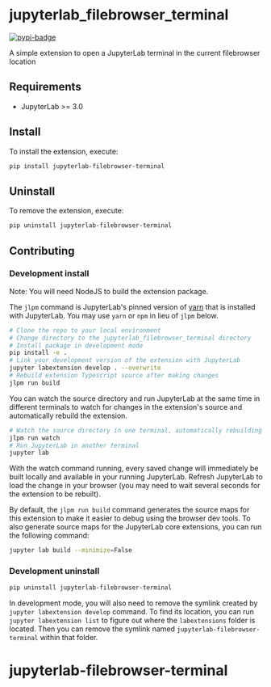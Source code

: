 # jupyterlab_filebrowser_terminal
[![pypi-badge][]][pypi]

[gha-badge]: https://github.com/agoose77/jupyterlab-filebrowser-terminal/workflows/Build/badge.svg
[pypi-badge]: https://img.shields.io/pypi/v/jupyterlab-filebrowser-terminal
[pypi]: https://pypi.org/project/jupyterlab-filebrowser-terminal
A simple extension to open a JupyterLab terminal in the current filebrowser location



## Requirements

* JupyterLab >= 3.0

## Install

To install the extension, execute:

```bash
pip install jupyterlab-filebrowser-terminal
```

## Uninstall

To remove the extension, execute:

```bash
pip uninstall jupyterlab-filebrowser-terminal
```


## Contributing

### Development install

Note: You will need NodeJS to build the extension package.

The `jlpm` command is JupyterLab's pinned version of
[yarn](https://yarnpkg.com/) that is installed with JupyterLab. You may use
`yarn` or `npm` in lieu of `jlpm` below.

```bash
# Clone the repo to your local environment
# Change directory to the jupyterlab_filebrowser_terminal directory
# Install package in development mode
pip install -e .
# Link your development version of the extension with JupyterLab
jupyter labextension develop . --overwrite
# Rebuild extension Typescript source after making changes
jlpm run build
```

You can watch the source directory and run JupyterLab at the same time in different terminals to watch for changes in the extension's source and automatically rebuild the extension.

```bash
# Watch the source directory in one terminal, automatically rebuilding when needed
jlpm run watch
# Run JupyterLab in another terminal
jupyter lab
```

With the watch command running, every saved change will immediately be built locally and available in your running JupyterLab. Refresh JupyterLab to load the change in your browser (you may need to wait several seconds for the extension to be rebuilt).

By default, the `jlpm run build` command generates the source maps for this extension to make it easier to debug using the browser dev tools. To also generate source maps for the JupyterLab core extensions, you can run the following command:

```bash
jupyter lab build --minimize=False
```

### Development uninstall

```bash
pip uninstall jupyterlab-filebrowser-terminal
```

In development mode, you will also need to remove the symlink created by `jupyter labextension develop`
command. To find its location, you can run `jupyter labextension list` to figure out where the `labextensions`
folder is located. Then you can remove the symlink named `jupyterlab-filebrowser-terminal` within that folder.
# jupyterlab-filebrowser-terminal
